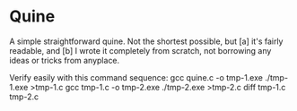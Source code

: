 # Quine
A simple straightforward quine.  Not the shortest possible, but [a] it's fairly readable, and [b] I wrote it completely from scratch, not borrowing any ideas or tricks from anyplace.

Verify easily with this command sequence:
                                            gcc quine.c -o tmp-1.exe
                                            ./tmp-1.exe >tmp-1.c
                                            gcc tmp-1.c -o tmp-2.exe
                                            ./tmp-2.exe >tmp-2.c
                                            diff tmp-1.c tmp-2.c
